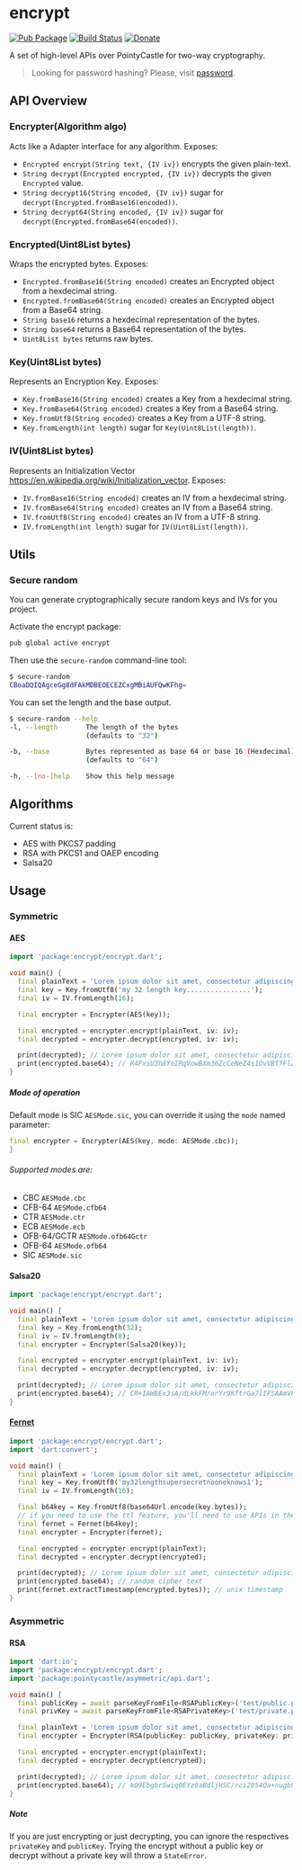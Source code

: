# encrypt

[![Pub Package](https://img.shields.io/pub/v/encrypt.svg)](https://pub.dartlang.org/packages/encrypt)
[![Build Status](https://travis-ci.org/leocavalcante/encrypt.svg?branch=master)](https://travis-ci.org/leocavalcante/encrypt)
[![Donate](https://www.paypalobjects.com/en_US/i/btn/btn_donate_SM.gif)](https://www.paypal.com/cgi-bin/webscr?cmd=_s-xclick&hosted_button_id=E4F45BFVMFVQW)

A set of high-level APIs over PointyCastle for two-way cryptography.

> Looking for password hashing? Please, visit [password](https://github.com/leocavalcante/password-dart).

## API Overview

### Encrypter(Algorithm algo)

Acts like a Adapter interface for any algorithm. Exposes:

- `Encrypted encrypt(String text, {IV iv})` encrypts the given plain-text.
- `String decrypt(Encrypted encrypted, {IV iv})` decrypts the given `Encrypted` value.
- `String decrypt16(String encoded, {IV iv})` sugar for `decrypt(Encrypted.fromBase16(encoded))`.
- `String decrypt64(String encoded, {IV iv})` sugar for `decrypt(Encrypted.fromBase64(encoded))`.

### Encrypted(Uint8List bytes)

Wraps the encrypted bytes. Exposes:

- `Encrypted.fromBase16(String encoded)` creates an Encrypted object from a hexdecimal string.
- `Encrypted.fromBase64(String encoded)` creates an Encrypted object from a Base64 string.
- `String base16` returns a hexdecimal representation of the bytes.
- `String base64` returns a Base64 representation of the bytes.
- `Uint8List bytes` returns raw bytes.

### Key(Uint8List bytes)

Represents an Encryption Key. Exposes:

- `Key.fromBase16(String encoded)` creates a Key from a hexdecimal string.
- `Key.fromBase64(String encoded)` creates a Key from a Base64 string.
- `Key.fromUtf8(String encoded)` creates a Key from a UTF-8 string.
- `Key.fromLength(int length)` sugar for `Key(Uint8List(length))`.

### IV(Uint8List bytes)

Represents an Initialization Vector https://en.wikipedia.org/wiki/Initialization_vector. Exposes:

- `IV.fromBase16(String encoded)` creates an IV from a hexdecimal string.
- `IV.fromBase64(String encoded)` creates an IV from a Base64 string.
- `IV.fromUtf8(String encoded)` creates an IV from a UTF-8 string.
- `IV.fromLength(int length)` sugar for `IV(Uint8List(length))`.

## Utils

### Secure random

You can generate cryptographically secure random keys and IVs for you project.

Activate the encrypt package:

```bash
pub global active encrypt
```

Then use the `secure-random` command-line tool:

```bash
$ secure-random
CBoaDQIQAgceGg8dFAkMDBEOECEZCxgMBiAUFQwKFhg=
```

You can set the length and the base output.

```bash
$ secure-random --help
-l, --length       The length of the bytes
                   (defaults to "32")

-b, --base         Bytes represented as base 64 or base 16 (Hexdecimal)
                   (defaults to "64")

-h, --[no-]help    Show this help message
```

## Algorithms

Current status is:

- AES with PKCS7 padding
- RSA with PKCS1 and OAEP encoding
- Salsa20

## Usage

### Symmetric

#### AES

```dart
import 'package:encrypt/encrypt.dart';

void main() {
  final plainText = 'Lorem ipsum dolor sit amet, consectetur adipiscing elit';
  final key = Key.fromUtf8('my 32 length key................');
  final iv = IV.fromLength(16);

  final encrypter = Encrypter(AES(key));

  final encrypted = encrypter.encrypt(plainText, iv: iv);
  final decrypted = encrypter.decrypt(encrypted, iv: iv);

  print(decrypted); // Lorem ipsum dolor sit amet, consectetur adipiscing elit
  print(encrypted.base64); // R4PxiU3h8YoIRqVowBXm36ZcCeNeZ4s1OvVBTfFlZRdmohQqOpPQqD1YecJeZMAop/hZ4OxqgC1WtwvX/hP9mw==
}
```

##### Mode of operation

Default mode is SIC `AESMode.sic`, you can override it using the `mode` named parameter:

```dart
final encrypter = Encrypter(AES(key, mode: AESMode.cbc));
}
```

###### Supported modes are:

- CBC `AESMode.cbc`
- CFB-64 `AESMode.cfb64`
- CTR `AESMode.ctr`
- ECB `AESMode.ecb`
- OFB-64/GCTR `AESMode.ofb64Gctr`
- OFB-64 `AESMode.ofb64`
- SIC `AESMode.sic`

#### Salsa20

```dart
import 'package:encrypt/encrypt.dart';

void main() {
  final plainText = 'Lorem ipsum dolor sit amet, consectetur adipiscing elit';
  final key = Key.fromLength(32);
  final iv = IV.fromLength(8);
  final encrypter = Encrypter(Salsa20(key));

  final encrypted = encrypter.encrypt(plainText, iv: iv);
  final decrypted = encrypter.decrypt(encrypted, iv: iv);

  print(decrypted); // Lorem ipsum dolor sit amet, consectetur adipiscing elit
  print(encrypted.base64); // CR+IAWBEx3sA/dLkkFM/orYr9KftrGa7lIFSAAmVPbKIOLDOzGwEi9ohstDBqDLIaXMEeulwXQ==
}
```

#### [Fernet](https://github.com/fernet/spec/blob/master/Spec.md)

```dart
import 'package:encrypt/encrypt.dart';
import 'dart:convert';

void main() {
  final plainText = 'Lorem ipsum dolor sit amet, consectetur adipiscing elit';
  final key = Key.fromUtf8('my32lengthsupersecretnooneknows1');
  final iv = IV.fromLength(16);

  final b64key = Key.fromUtf8(base64Url.encode(key.bytes));
  // if you need to use the ttl feature, you'll need to use APIs in the algorithm itself
  final fernet = Fernet(b64key);
  final encrypter = Encrypter(fernet);

  final encrypted = encrypter.encrypt(plainText);
  final decrypted = encrypter.decrypt(encrypted);

  print(decrypted); // Lorem ipsum dolor sit amet, consectetur adipiscing elit
  print(encrypted.base64); // random cipher text
  print(fernet.extractTimestamp(encrypted.bytes)); // unix timestamp
}
```

### Asymmetric

#### RSA

```dart
import 'dart:io';
import 'package:encrypt/encrypt.dart';
import 'package:pointycastle/asymmetric/api.dart';

void main() {
  final publicKey = await parseKeyFromFile<RSAPublicKey>('test/public.pem');
  final privKey = await parseKeyFromFile<RSAPrivateKey>('test/private.pem');

  final plainText = 'Lorem ipsum dolor sit amet, consectetur adipiscing elit';
  final encrypter = Encrypter(RSA(publicKey: publicKey, privateKey: privKey));

  final encrypted = encrypter.encrypt(plainText);
  final decrypted = encrypter.decrypt(encrypted);

  print(decrypted); // Lorem ipsum dolor sit amet, consectetur adipiscing elit
  print(encrypted.base64); // kO9EbgbrSwiq0EYz0aBdljHSC/rci2854Qa+nugbhKjidlezNplsEqOxR+pr1RtICZGAtv0YGevJBaRaHS17eHuj7GXo1CM3PR6pjGxrorcwR5Q7/bVEePESsimMbhHWF+AkDIX4v0CwKx9lgaTBgC8/yJKiLmQkyDCj64J3JSE=
}
```

##### Note

If you are just encrypting or just decrypting, you can ignore the respectives `privateKey` and `publicKey`.
Trying the encrypt without a public key or decrypt without a private key will throw a `StateError`.
